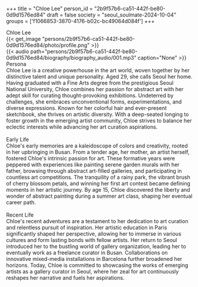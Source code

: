 +++
title = "Chloe Lee"
person_id = "2b9f57b6-ca51-442f-be80-0d9d1576ed84"
draft = false
society = "seoul_soulmate-2024-10-04"
groups = ['f1066853-3870-4176-b02c-bc49064d084f']
+++
<script>
(function() {
    const personId = "2b9f57b6-ca51-442f-be80-0d9d1576ed84";
    const societyId = "seoul_soulmate-2024-10-04";

    // Set the selected person and society in localStorage
    localStorage.setItem('selectedPerson', personId);
    localStorage.setItem('selectedSociety', societyId);

    // Automatically set the dropdowns based on this person's data
    const societySelect = document.getElementById('society-select');
    const personSelect = document.getElementById('person-select');

    if (societySelect) {
    societySelect.value = societyId;
    }
    if (personSelect) {
    personSelect.value = personId;
    }
})();
</script><div class="h1_1_right">Chloe Lee</div>{{< get_image "persons/2b9f57b6-ca51-442f-be80-0d9d1576ed84/photo/profile.png" >}}
<br>
{{< audio
    path="persons/2b9f57b6-ca51-442f-be80-0d9d1576ed84/biography/biography_audio/001.mp3" 
    caption="None"
>}}
<br>
<div class="h2">Persona</div><div class="plain">Chloe Lee is a creative powerhouse in the art world, woven together by her distinctive talent and unique personality. Aged 29, she calls Seoul her home. Having graduated with a Fine Arts degree from the prestigious Seoul National University, Chloe combines her passion for abstract art with her adept skill for curating thought-provoking exhibitions. Undeterred by challenges, she embraces unconventional forms, experimentations, and diverse expressions. Known for her colorful hair and ever-present sketchbook, she thrives on artistic diversity. With a deep-seated longing to foster growth in the emerging artist community, Chloe strives to balance her eclectic interests while advancing her art curation aspirations.</div><br>
<div class="h2">Early Life</div><div class="plain">Chloe's early memories are a kaleidoscope of colors and creativity, rooted in her upbringing in Busan. From a tender age, her mother, an artist herself, fostered Chloe's intrinsic passion for art. These formative years were peppered with experiences like painting serene garden murals with her father, browsing through abstract art-filled galleries, and participating in countless art competitions. The tranquility of a rainy park, the vibrant brush of cherry blossom petals, and winning her first art contest became defining moments in her artistic journey. By age 15, Chloe discovered the liberty and wonder of abstract painting during a summer art class, shaping her eventual career path.</div><br>
<div class="h2">Recent Life</div><div class="plain">Chloe's recent adventures are a testament to her dedication to art curation and relentless pursuit of inspiration. Her artistic education in Paris significantly shaped her perspective, allowing her to immerse in various cultures and form lasting bonds with fellow artists. Her return to Seoul introduced her to the bustling world of gallery organization, leading her to eventually work as a freelance curator in Busan. Collaborations on innovative mixed-media installations in Barcelona further broadened her horizons. Today, Chloe is committed to showcasing the works of emerging artists as a gallery curator in Seoul, where her zeal for art continuously reshapes her narrative and fuels her aspirations.</div><br>
